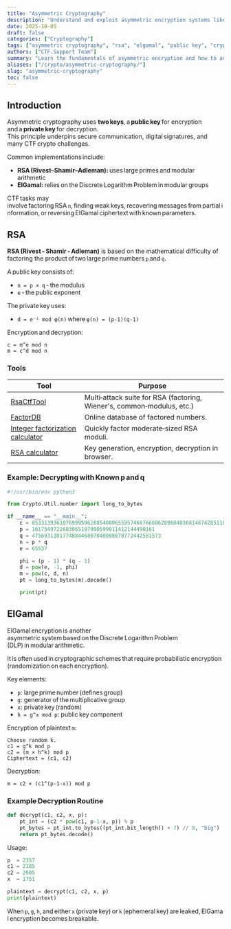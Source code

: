```yaml
---
title: "Asymmetric Cryptography"
description: "Understand and exploit asymmetric encryption systems like RSA and ElGamal used in CTF challenges. Learn key generation, factorization, and private key recovery techniques."
date: 2025-10-05
draft: false
categories: ["Cryptography"]
tags: ["asymmetric cryptography", "rsa", "elgamal", "public key", "crypto", "cryptanalysis"]
authors: ["CTF.Support Team"]
summary: "Learn the fundamentals of asymmetric encryption and how to analyze and attack RSA and ElGamal implementations in CTF cryptography challenges."
aliases: ["/crypto/asymmetric-cryptography/"]
slug: "asymmetric-cryptography"
toc: false
---
```


## Introduction

Asymmetric cryptography uses **two keys**, a **public key** for encryption and a **private key** for decryption.  
This principle underpins secure communication, digital signatures, and many CTF crypto challenges.

Common implementations include:

- **RSA (Rivest–Shamir–Adleman):** uses large primes and modular arithmetic  
- **ElGamal:** relies on the Discrete Logarithm Problem in modular groups  

CTF tasks may involve factoring RSA `n`, finding weak keys, recovering messages from partial information, or reversing ElGamal ciphertext with known parameters.

## RSA

**RSA (Rivest - Shamir - Adleman)** is based on the mathematical difficulty of factoring the product of two large prime numbers `p` and `q`.

A public key consists of:

- `n = p × q` - the modulus
- `e` - the public exponent

The private key uses:

- `d = e⁻¹ mod φ(n)` where `φ(n) = (p‑1)(q‑1)`

Encryption and decryption:

```text
c = m^e mod n
m = c^d mod n
```

### Tools

| Tool                                                                     | Purpose                                                                |
|--------------------------------------------------------------------------|------------------------------------------------------------------------|
| [RsaCtfTool](https://github.com/Ganapati/RsaCtfTool)                     | Multi‑attack suite for RSA (factoring, Wiener's, common‑modulus, etc.) |
| [FactorDB](http://factordb.com/)                                         | Online database of factored numbers.                                   |
| [Integer factorization calculator](https://www.alpertron.com.ar/ECM.HTM) | Quickly factor moderate‑sized RSA moduli.                              |
| [RSA calculator](https://www.tausquared.net/pages/ctf/rsa.html)          | Key generation, encryption, decryption in browser.                     |

### Example: Decrypting with Known p and q

```python
#!/usr/bin/env python3

from Crypto.Util.number import long_to_bytes

if __name__ == "__main__":
    c = 8533139361076999596208540806559574687666062896040360148742851107661304651861689
    p = 1617549722683965197900599011412144490161
    q = 475693130177488446807040098678772442581573
    n = p * q
    e = 65537

    phi = (p - 1) * (q - 1)
    d = pow(e, -1, phi)
    m = pow(c, d, n)
    pt = long_to_bytes(m).decode()

    print(pt)
```

## ElGamal

ElGamal encryption is another asymmetric system based on the Discrete Logarithm Problem (DLP) in modular arithmetic.

It is often used in cryptographic schemes that require probabilistic encryption (randomization on each encryption).

Key elements:

- `p`: large prime number (defines group)
- `g`: generator of the multiplicative group
- `x`: private key (random)
- `h = g^x mod p`: public key component

Encryption of plaintext `m`:

```text
Choose random k.
c1 = g^k mod p
c2 = (m × h^k) mod p
Ciphertext = (c1, c2)
```

Decryption:

```text
m = c2 × (c1^(p‑1‑x)) mod p
```

### Example Decryption Routine

```python
def decrypt(c1, c2, x, p):
    pt_int = (c2 * pow(c1, p-1-x, p)) % p
    pt_bytes = pt_int.to_bytes((pt_int.bit_length() + 7) // 8, "big")
    return pt_bytes.decode()
```

Usage:

```python
p  = 2357
c1 = 2185
c2 = 2005
x  = 1751

plaintext = decrypt(c1, c2, x, p)
print(plaintext)
```

When `p`, `g`, `h`, and either `x` (private key) or `k` (ephemeral key) are leaked, ElGamal encryption becomes breakable.
